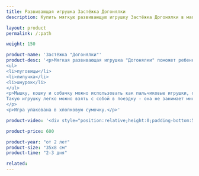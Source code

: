 ```yaml
---
title: Развивающая игрушка Застёжка Догонялки
description: Купить мягкую развивающую игрушку Застёжка Догонялки в магазине KiddyTrick

layout: product
permalink: /:path

weight: 150

product-name: 'Застёжка "Догонялки"'
product-desc: '<p>Мягкая развивающая игрушка "Догонялки" поможет ребенку в развитии мелкой моторики. Игрушка состоит из 3 фетровых персонажей - домашних животных - мышки, кошки и собаки и кусочка сыра. Каждое животное собирается из двух частей - головы и тела, которые соединяются различными застежками:</p>
<ul>
<li>пуговицы</li>
<li>липучка</li>
<li>шнурок</li>
</ul>
<p>Мышку, кошку и собачку можно использовать как пальчиковые игрушки, открывая и закрывая им рот. Друг с другом животные соединяются кнопками: мышка кушает сыр, кошка догоняет мышку, а собака - кошку.
Такую игрушку легко можно взять с собой в поездку - она не занимает много места и может на некоторое время занять малыша.
</p>
<p>Игра упакована в хлопковую сумочку.</p>'

product-video: '<div style="position:relative;height:0;padding-bottom:56.25%"><iframe src="https://www.youtube.com/embed/ZHeRy3XVSa4?ecver=2" width="640" height="360" frameborder="0" style="position:absolute;width:100%;height:100%;left:0" allowfullscreen></iframe></div>'

product-price: 600

product-year: "от 2 лет"
product-size: "35х8 см"
product-time: "2-3 дня"

related:
---
```

	